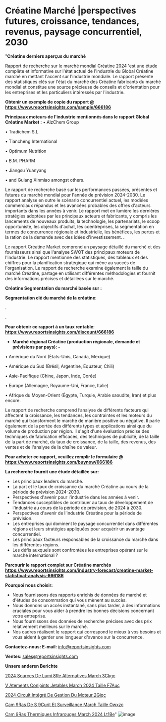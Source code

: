 # Créatine Marché |perspectives futures, croissance, tendances, revenus, paysage concurrentiel, 2030

"<strong>Créatine derniers aperçus du marché</strong>

Rapport de recherche sur le marché mondial Créatine 2024 'est une étude complète et informative sur l'état actuel de l'industrie du Global Créatine marché en mettant l'accent sur l'industrie mondiale. Le rapport présente des statistiques clés sur l'état du marché des Créatine fabricants du marché mondial et constitue une source précieuse de conseils et d'orientation pour les entreprises et les particuliers intéressés par l'industrie.

<strong>Obtenir un exemple de copie du rapport @ <a href=https://www.reportsinsights.com/sample/666186>https://www.reportsinsights.com/sample/666186</a></strong>

<strong>Principaux moteurs de l'industrie mentionnés dans le rapport Global Créatine Market</strong> :
• AlzChem Group

• Tradichem S.L.

• Tiancheng International

• Optimum Nutrition

• B.M. PHARM

• Jiangsu Yuanyang

• and Gulang Xinmiao amongst others.

Le rapport de recherche basé sur les performances passées, présentes et futures du marché mondial pour l'année de prévision 2024-2030. Le rapport analyse en outre le scénario concurrentiel actuel, les modèles commerciaux répandus et les avancées probables des offres d'acteurs importants dans les années à venir. Le rapport met en lumière les dernières stratégies adoptées par les principaux acteurs et fabricants, y compris les lancements de nouveaux produits, la technologie, les partenariats, le scoop opportuniste, les objectifs d'achat, les coentreprises, la segmentation en termes de concurrence régionale et industrielle, les bénéfices, les pertes et la ration de la demande avec des idées d'investissement. .

Le rapport Créatine Market comprend un paysage détaillé du marché et des fournisseurs ainsi que l'analyse SWOT des principaux moteurs de l'industrie. Le rapport mentionne des statistiques, des tableaux et des chiffres pour la planification stratégique qui mène au succès de l'organisation. Le rapport de recherche examine également la taille du marché Créatine, partage en utilisant différentes méthodologies et fournit des informations précises et détaillées sur le marché.

<strong>Créatine Segmentation du marché basée sur :</strong>

<strong> Segmentation clé du marché de la créatine: </strong>

.

.

<strong>Pour obtenir ce rapport à un taux rentable: <a href=https://www.reportsinsights.com/discount/666186>https://www.reportsinsights.com/discount/666186</a></strong>
<ul>
  <li><strong>Marché régional Créatine (production régionale, demande et prévisions par pays): -</strong></li>
</ul>
• Amérique du Nord (États-Unis, Canada, Mexique)

• Amérique du Sud (Brésil, Argentine, Equateur, Chili)

• Asie-Pacifique (Chine, Japon, Inde, Corée)

• Europe (Allemagne, Royaume-Uni, France, Italie)

• Afrique du Moyen-Orient (Égypte, Turquie, Arabie saoudite, Iran) et plus encore.

Le rapport de recherche comprend l’analyse de différents facteurs qui affectent la croissance, les tendances, les contraintes et les moteurs du marché qui transforment le marché de manière positive ou négative. Il parle également de la portée des différents types et applications ainsi que du volume de production par région. Il s'agit d'une évaluation précise des techniques de fabrication efficaces, des techniques de publicité, de la taille de la part de marché, du taux de croissance, de la taille, des revenus, des ventes et de l'analyse de la chaîne de valeur.

<strong>Pour acheter ce rapport, veuillez remplir le formulaire @   <a href=https://www.reportsinsights.com/buynow/666186>https://www.reportsinsights.com/buynow/666186</a></strong>

<strong>La recherche fournit une étude détaillée sur:</strong>
<ul>
  <li>Les principaux leaders du marché.</li>
  <li>La part et le taux de croissance du marché Créatine au cours de la période de prévision 2024-2030.</li>
  <li>Perspectives d'avenir pour l'industrie dans les années à venir.</li>
  <li>Tendances susceptibles de contribuer au taux de développement de l'industrie au cours de la période de prévision, de 2024 à 2030.</li>
  <li>Perspectives d'avenir de l'industrie Créatine pour la période de prévision.</li>
  <li>Les entreprises qui dominent le paysage concurrentiel dans différentes régions et leurs stratégies appliquées pour acquérir un avantage concurrentiel.</li>
  <li>Les principaux facteurs responsables de la croissance du marché dans les différentes régions.</li>
  <li>Les défis auxquels sont confrontées les entreprises opérant sur le marché international ?</li>
</ul>

<strong>Parcourir le rapport complet sur Créatine marchés <a href=https://www.reportsinsights.com/industry-forecast/creatine-market-statistical-analysis-666186>https://www.reportsinsights.com/industry-forecast/creatine-market-statistical-analysis-666186</a></strong>

<strong>Pourquoi nous choisir:</strong>
<ul>
  <li>Nous fournissons des rapports enrichis de données de marché et d'études de consommation qui vous mènent au succès.</li>
  <li>Nous donnons un accès instantané, sans plus tarder, à des informations cruciales pour vous aider à prendre les bonnes décisions concernant votre entreprise.</li>
  <li>Nous fournissons des données de recherche précises avec des prix relativement meilleurs sur le marché.</li>
  <li>Nos cadres réalisent le rapport qui correspond le mieux à vos besoins et vous aident à garder une longueur d'avance sur la concurrence.</li>
</ul>
<strong>Contactez-nous:
</strong><strong>E-mail:</strong> <a href=mailto:info@reportsinsights.com>info@reportsinsights.com</a>

<strong>Ventes</strong>: <a href=mailto:sales@reportsinsights.com>sales@reportsinsights.com</a>

<strong>Unsere anderen Berichte</strong>

<a href=https://www.linkedin.com/pulse/2024-sources-de-lumi%C3%A8re-alternatives-march%C3%A9-3ckgc/>2024 Sources De Lumi 8Re Alternatives March 3Ckgc</a>

<a href=https://www.linkedin.com/pulse/v%C3%AAtements-conjoints-jetables-march%C3%A9-2024-taille-f7auc/>V Atements Conjoints Jetables March 2024 Taille F7Auc</a>

<a href=https://www.linkedin.com/pulse/2024-circuit-intégré-de-gestion-du-moteur-2giqc/>2024 Circuit Intégré De Gestion Du Moteur 2Giqc</a>

<a href=https://www.linkedin.com/pulse/cam%C3%A9ras-de-s%C3%A9curit%C3%A9-et-surveillance-march%C3%A9-taille-owxzc/>Cam 9Ras De S 9Curit Et Surveillance March Taille Owxzc</a>

<a href=https://www.linkedin.com/pulse/cam%C3%A9ras-thermiques-infrarouges-march%C3%A9-2024-lt1be/>Cam 9Ras Thermiques Infrarouges March 2024 Lt1Be</a>"
![image](https://github.com/daminid12/RImarketdynamics/assets/158430485/4279095b-5316-4a85-b0eb-7a7dd624b06a)
